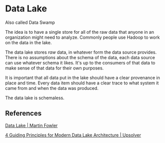 # Data Lake

Also called Data Swamp

The idea is to have a single store for all of the raw data that anyone in an organization might need to analyze. Commonly people use Hadoop to work on the data in the lake.

The data lake stores *raw* data, in whatever form the data source provides. There is no assumptions about the schema of the data, each data source can use whatever schema it likes. It's up to the consumers of that data to make sense of that data for their own purposes.

It is important that all data put in the lake should have a clear provenance in place and time. Every data item should have a clear trace to what system it came from and when the data was produced.

The data lake is schemaless.

## References

[Data Lake | Martin Fowler](https://martinfowler.com/bliki/DataLake.html)

[4 Guiding Principles for Modern Data Lake Architecture | Upsolver](https://www.upsolver.com/blog/four-principles-data-lake-architecture)
